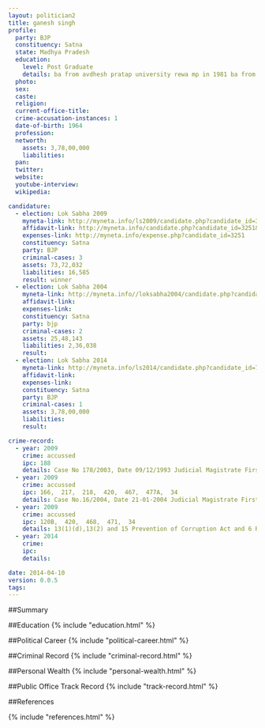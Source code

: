 ```yaml
---
layout: politician2
title: ganesh singh
profile: 
  party: BJP
  constituency: Satna
  state: Madhya Pradesh
  education: 
    level: Post Graduate
    details: ba from avdhesh pratap university rewa mp in 1981 ba from avdhesh pratap university rewa mp in 1981 m.a from avdhesh pratap university rewa mp in 1984 l.l.b from avdhesh pratap university rewa mp in 1986
  photo: 
  sex: 
  caste: 
  religion: 
  current-office-title: 
  crime-accusation-instances: 1
  date-of-birth: 1964
  profession: 
  networth: 
    assets: 3,78,00,000
    liabilities: 
  pan: 
  twitter: 
  website: 
  youtube-interview: 
  wikipedia: 

candidature: 
  - election: Lok Sabha 2009
    myneta-link: http://myneta.info/ls2009/candidate.php?candidate_id=3251
    affidavit-link: http://myneta.info/candidate.php?candidate_id=3251&scan=original
    expenses-link: http://myneta.info/expense.php?candidate_id=3251
    constituency: Satna 
    party: BJP
    criminal-cases: 3
    assets: 73,72,032
    liabilities: 16,585
    result: winner 
  - election: Lok Sabha 2004
    myneta-link: http://myneta.info//loksabha2004/candidate.php?candidate_id=2224
    affidavit-link: 
    expenses-link: 
    constituency: Satna 
    party: bjp
    criminal-cases: 2
    assets: 25,48,143
    liabilities: 2,36,038
    result:  
  - election: Lok Sabha 2014
    myneta-link: http://myneta.info/ls2014/candidate.php?candidate_id=732
    affidavit-link: 
    expenses-link: 
    constituency: Satna 
    party: BJP
    criminal-cases: 1
    assets: 3,78,00,000
    liabilities: 
    result:  

crime-record: 
  - year: 2009
    crime: accussed
    ipc: 188
    details: Case No 178/2003, Date 09/12/1993 Judicial Magistrate First Class,Satna,M.P. 
  - year: 2009
    crime: accussed
    ipc: 166,  217,  218,  420,  467,  477A,  34
    details: Case No.16/2004, Date 21-01-2004 Judicial Magistrate First Class,Amarpatan,District Satna,M.P. 
  - year: 2009
    crime: accussed
    ipc: 120B,  420,  468,  471,  34
    details: 13(1)(d),13(2) and 15 Prevention of Corruption Act and 6 Reservation Act,Case No.7/04, Date 18.01.2007 Special Judge(Prevention of Corruption Act),Satna,M.P. 
  - year: 2014
    crime: 
    ipc: 
    details:  

date: 2014-04-10
version: 0.0.5
tags: 
---
```


##Summary


##Education
{% include "education.html" %}


##Political Career
{% include "political-career.html" %}


##Criminal Record
{% include "criminal-record.html" %}


##Personal Wealth
{% include "personal-wealth.html" %}


##Public Office Track Record
{% include "track-record.html" %}


##References


{% include "references.html" %}
